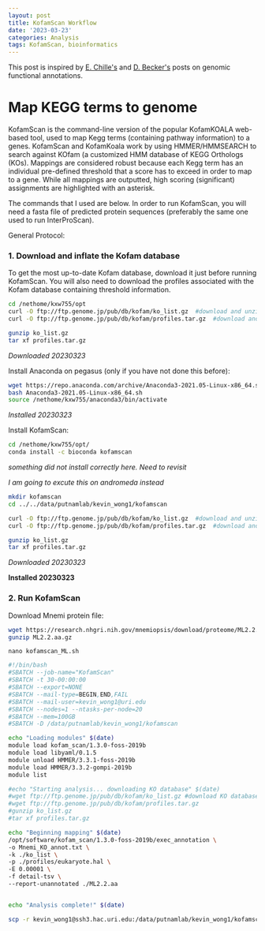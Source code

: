```yaml
---
layout: post
title: KofamScan Workflow
date: '2023-03-23'
categories: Analysis
tags: KofamScan, bioinformatics
---
```


This post is inspired by [E. Chille's](https://github.com/echille/E.-Chille-Open-Lab-Notebook/blob/master/_posts/2020-10-08-M-capitata-functional-annotation-pipeline.md) and [D. Becker's](https://github.com/daniellembecker/DanielleBecker_Lab_Notebook/blob/master/_posts/2021-09-06-KofamScan-Workflow.md) posts on genomic functional annotations. 

# Map KEGG terms to genome

KofamScan is the command-line version of the popular KofamKOALA web-based tool, used to map Kegg terms (containing pathway information) to a genes. KofamScan and KofamKoala work by using HMMER/HMMSEARCH to search against KOfam (a customized HMM database of KEGG Orthologs (KOs). Mappings are considered robust because each Kegg term has an individual pre-defined threshold that a score has to exceed in order to map to a gene. While all mappings are outputted, high scoring (significant) assignments are highlighted with an asterisk.

The commands that I used are below. In order to run KofamScan, you will need a fasta file of predicted protein sequences (preferably the same one used to run InterProScan).

General Protocol:

### 1. Download and inflate the Kofam database

To get the most up-to-date Kofam database, download it just before running KofamScan. You will also need to download the profiles associated with the Kofam database containing threshold information.

```bash
cd /nethome/kxw755/opt
curl -O ftp://ftp.genome.jp/pub/db/kofam/ko_list.gz  #download and unzip KO database
curl -O ftp://ftp.genome.jp/pub/db/kofam/profiles.tar.gz  #download and inflate profiles

gunzip ko_list.gz
tar xf profiles.tar.gz
```
*Downloaded 20230323*


Install Anaconda on pegasus (only if you have not done this before): 

```bash
wget https://repo.anaconda.com/archive/Anaconda3-2021.05-Linux-x86_64.sh
bash Anaconda3-2021.05-Linux-x86_64.sh
source /nethome/kxw755/anaconda3/bin/activate
```
*Installed 20230323*

Install KofamScan:

```bash
cd /nethome/kxw755/opt/
conda install -c bioconda kofamscan
```
*something did not install correctly here. Need to revisit*

*I am going to excute this on andromeda instead*


```bash
mkdir kofamscan
cd ../../data/putnamlab/kevin_wong1/kofamscan

curl -O ftp://ftp.genome.jp/pub/db/kofam/ko_list.gz  #download and unzip KO database
curl -O ftp://ftp.genome.jp/pub/db/kofam/profiles.tar.gz  #download and inflate profiles

gunzip ko_list.gz
tar xf profiles.tar.gz
```
*Downloaded 20230323*



**Installed 20230323**

### 2. Run KofamScan

Download Mnemi protein file:

```bash
wget https://research.nhgri.nih.gov/mnemiopsis/download/proteome/ML2.2.aa.gz
gunzip ML2.2.aa.gz 
```

`nano kofamscan_ML.sh`

```bash
#!/bin/bash
#SBATCH --job-name="KofamScan"
#SBATCH -t 30-00:00:00
#SBATCH --export=NONE
#SBATCH --mail-type=BEGIN,END,FAIL
#SBATCH --mail-user=kevin_wong1@uri.edu
#SBATCH --nodes=1 --ntasks-per-node=20
#SBATCH --mem=100GB
#SBATCH -D /data/putnamlab/kevin_wong1/kofamscan

echo "Loading modules" $(date)
module load kofam_scan/1.3.0-foss-2019b
module load libyaml/0.1.5
module unload HMMER/3.3.1-foss-2019b
module load HMMER/3.3.2-gompi-2019b
module list

#echo "Starting analysis... downloading KO database" $(date)
#wget ftp://ftp.genome.jp/pub/db/kofam/ko_list.gz #download KO database
#wget ftp://ftp.genome.jp/pub/db/kofam/profiles.tar.gz
#gunzip ko_list.gz
#tar xf profiles.tar.gz

echo "Beginning mapping" $(date)
/opt/software/kofam_scan/1.3.0-foss-2019b/exec_annotation \
-o Mnemi_KO_annot.txt \
-k ./ko_list \
-p ./profiles/eukaryote.hal \
-E 0.00001 \
-f detail-tsv \
--report-unannotated ./ML2.2.aa


echo "Analysis complete!" $(date)
```

```bash
scp -r kevin_wong1@ssh3.hac.uri.edu:/data/putnamlab/kevin_wong1/kofamscan/Mnemi_KO_annot.txt /Users/kevinwong/MyProjects/Mnemi_Phagocyte/output/KofamScan/Mnemi_KO_annot.txt
```